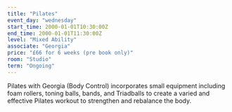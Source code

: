 ```yaml
---
title: "Pilates"
event_day: "wednesday"
start_time: 2000-01-01T10:30:00Z
end_time: 2000-01-01T11:30:00Z
level: "Mixed Ability"
associate: "Georgia"
price: "£66 for 6 weeks (pre book only)"
room: "Studio"
term: "Ongoing"
---
```


Pilates with Georgia (Body Control) incorporates small equipment including foam rollers, toning balls, bands, and Triadballs to create a varied and effective Pilates workout to strengthen and rebalance the body. 